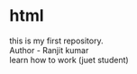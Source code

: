 # html
this is my first repository.
<br>
Author - Ranjit kumar
<br>
learn how to work (juet student)
